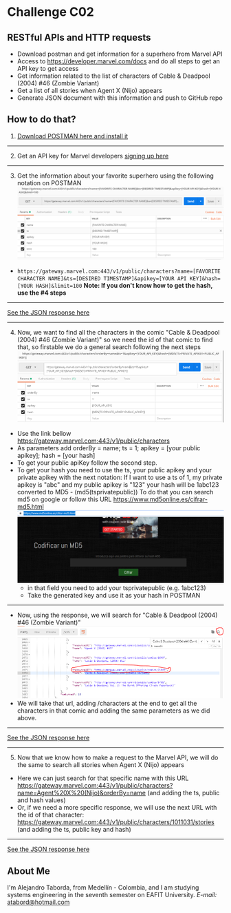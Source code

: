 # Challenge C02
## RESTful APIs and HTTP requests
* Download postman and get information for a superhero from Marvel API  
* Access to https://developer.marvel.com/docs and do all steps to get an API key to get access
* Get information related to the list of characters of Cable & Deadpool (2004) #46 (Zombie Variant)
* Get a list of all stories when Agent X (Nijo) appears
* Generate JSON document with this information and push to GitHub repo

## How to do that?
1. [Download POSTMAN here and install it](https://www.getpostman.com/apps)
***
2. Get an API key for Marvel developers [signing up here](https://developer.marvel.com/signup)
***
3. Get the information about your favorite superhero using the following notation on POSTMAN
  ![Image of how to get your favorite superhero](images/getFavorite.png "How to get your favorite superhero")
  * `https://gateway.marvel.com:443/v1/public/characters?name=[FAVORITE CHARACTER NAME]&ts=[DESIRED TIMESTAMP]&apikey=[YOUR API KEY]&hash=[YOUR HASH]&limit=100`
  **Note: If you don't know how to get the hash, use the #4 steps**
  ***
  [See the JSON response here](JsonFiles/IronMan.json)
***
4. Now, we want to find all the characters in the comic "Cable & Deadpool (2004) #46 (Zombie Variant)" so we need the id of that comic to find that, so firstable we do a general search following the next steps
  ![Using marvel Api in POSTMAN](images/key_values.png "Marvel API in POSTMAN")

  * Use the link bellow https://gateway.marvel.com:443/v1/public/characters
  * As parameters add orderBy = name; ts = 1; apikey = [your public apikey]; hash = [your hash]
  * To get your public apiKey follow the second step.
  * To get your hash you need to use the ts, your public apikey and your private apikey with the next notation:
      If I want to use a ts of 1, my private apikey is "abc" and my public apikey is "123" your hash will be 1abc123 converted to MD5 -  (md5(tsprivatepublic))
      To do that you can search md5 on google or follow this URL https://www.md5online.es/cifrar-md5.html
      ![MD5 Script image](images/md5online.png "md5 encrypt")
      * in that field you need to add your tsprivatepublic (e.g. 1abc123)
      * Take the generated key and use it as your hash in POSTMAN
  ***
  * Now, using the response, we will search for "Cable & Deadpool (2004) #46 (Zombie Variant)"
    ![getting the desired comic image](images/desiredcomic.PNG "desired comic")
  * We will take that url, adding /characters at the end to get all the characters in that comic and adding the same parameters as we did above.
  ***
  [See the JSON response here](JsonFiles/Cable%26Deadpool46.json)
***
5. Now that we know how to make a request to the Marvel API, we will do the same to search all stories when Agent X (Nijo) appears
 * Here we can just search for that specific name with this URL https://gateway.marvel.com:443/v1/public/characters?name=Agent%20X%20(Nijo)&orderBy=name (and adding the ts, public and hash values)
 * Or, if we need a more specific response, we will use the next URL with the id of that character: https://gateway.marvel.com:443/v1/public/characters/1011031/stories (and adding the ts, public key and hash)
 ***
 [See the JSON response here](JsonFiles/AgentXstories.json)

## About Me
I'm Alejandro Taborda, from Medellín - Colombia, and I am studying systems engineering in the seventh semester on EAFIT University.
*E-mail:* atabord@hotmail.com

